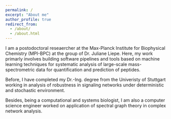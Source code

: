```yaml
---
permalink: /
excerpt: "About me"
author_profile: true
redirect_from: 
  - /about/
  - /about.html
---
```


I am a postodoctoral reseaercher at the Max-Planck Institute for Biophysical Chemistry (MPI-BPC) at the group of Dr. Juliane Liepe.
Here, my work primarly involves building software pipelines and tools based on machine learning techniques for systematic analysis of large-scale mass-spectrometric data for quantification and prediction of peptides.

Before, I have completed my Dr.-Ing. degree from the Univeristy of Stuttgart working in analysis of robustness in signaling networks under deterministic and stochastic environment. 

Besides, being a computational and systems biologist, I am also a computer science engineer worked on application of spectral graph theory in complex network analysis.
